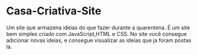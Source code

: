 # Casa-Criativa-Site
Um site que armazena ideias do que fazer durante a quarentena. É um site bem simples criado com JavaScript,HTML e CSS. 
  No site você consegue adicionar novas ideias, e consegue visualizar as ideias que ja foram postas la.
